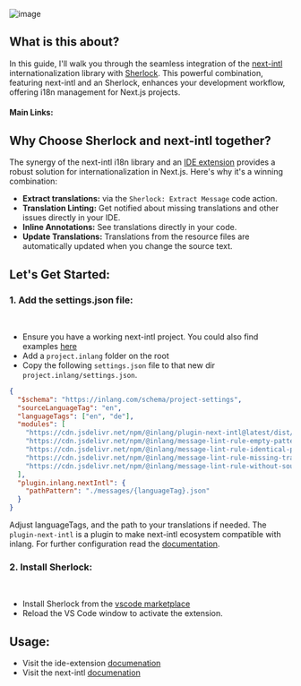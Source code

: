 ![image](https://cdn.jsdelivr.net/gh/opral/monorepo@latest/inlang/guides/next-intl-with-ide-extension/assets/next-intl-guide.png)

## What is this about?

In this guide, I'll walk you through the seamless integration of the [next-intl](https://inlang.com/m/hheug211) internationalization library with [Sherlock](https://inlang.com/m/r7kp499g). This powerful combination, featuring next-intl and an Sherlock, enhances your development workflow, offering i18n management for Next.js projects.

#### Main Links:

<doc-links>
    <doc-link title="Next-Intl" icon="mdi:bookmark-box-multiple" href="/m/hheug211" description="Read documentation"></doc-link>
	<doc-link title="Next-Intl Plugin" icon="mdi:puzzle" href="/m/193hsyds" description="Make it compatible"></doc-link>
	<doc-link title="Sherlock" icon="mdi:microsoft-visual-studio-code" href="/m/r7kp499g" description="Supercharge i18n within VS Code"></doc-link>
</doc-links>

## Why Choose Sherlock and next-intl together?

The synergy of the next-intl i18n library and an [IDE extension](/m/r7kp499g) provides a robust solution for internationalization in Next.js. Here's why it's a winning combination:

- **Extract translations:** via the `Sherlock: Extract Message` code action.
- **Translation Linting:** Get notified about missing translations and other issues directly in your IDE.
- **Inline Annotations:** See translations directly in your code.
- **Update Translations:** Translations from the resource files are automatically updated when you change the source text.

## Let's Get Started:

### 1. Add the settings.json file:

<br/>

- Ensure you have a working next-intl project. You could also find examples [here](https://next-intl-docs.vercel.app/examples)
- Add a `project.inlang` folder on the root
- Copy the following `settings.json` file to that new dir `project.inlang/settings.json`.

```json
{
  "$schema": "https://inlang.com/schema/project-settings",
  "sourceLanguageTag": "en",
  "languageTags": ["en", "de"],
  "modules": [
    "https://cdn.jsdelivr.net/npm/@inlang/plugin-next-intl@latest/dist/index.js",
    "https://cdn.jsdelivr.net/npm/@inlang/message-lint-rule-empty-pattern@latest/dist/index.js",
    "https://cdn.jsdelivr.net/npm/@inlang/message-lint-rule-identical-pattern@latest/dist/index.js",
    "https://cdn.jsdelivr.net/npm/@inlang/message-lint-rule-missing-translation@latest/dist/index.js",
    "https://cdn.jsdelivr.net/npm/@inlang/message-lint-rule-without-source@latest/dist/index.js"
  ],
  "plugin.inlang.nextIntl": {
    "pathPattern": "./messages/{languageTag}.json"
  }
}
```

Adjust languageTags, and the path to your translations if needed.
The `plugin-next-intl` is a plugin to make next-intl ecosystem compatible with inlang. For further configuration read the [documentation](https://inlang.com/m/193hsyds/plugin-inlang-nextIntl).

### 2. Install Sherlock:

<br/>

- Install Sherlock from the [vscode marketplace](https://marketplace.visualstudio.com/items?itemName=inlang.vs-code-extension)
- Reload the VS Code window to activate the extension.

## Usage:

- Visit the ide-extension [documenation](https://inlang.com/m/r7kp499g)
- Visit the next-intl [documenation](https://inlang.com/m/hheug211)

<br/>
<br/>
